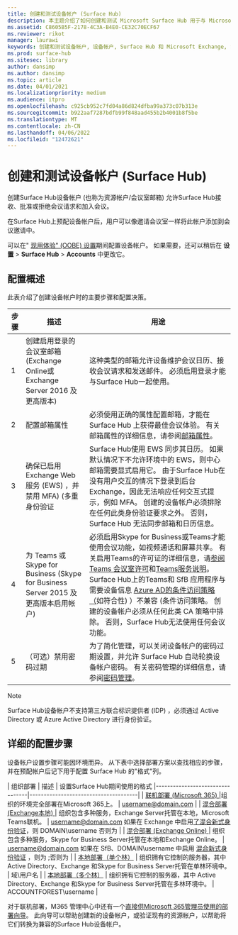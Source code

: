 ```yaml
---
title: 创建和测试设备帐户 (Surface Hub)
description: 本主题介绍了如何创建和测试 Microsoft Surface Hub 用于与 Microsoft Exchange 和 Skype 进行通信的设备帐户。
ms.assetid: C8605B5F-2178-4C3A-B4E0-CE32C70ECF67
ms.reviewer: rikot
manager: laurawi
keywords: 创建和测试设备帐户, 设备帐户, Surface Hub 和 Microsoft Exchange, Surface Hub 和 Skype
ms.prod: surface-hub
ms.sitesec: library
author: dansimp
ms.author: dansimp
ms.topic: article
ms.date: 04/01/2021
ms.localizationpriority: medium
ms.audience: itpro
ms.openlocfilehash: c925cb952c7fd04a86d824dfba99a373c07b313e
ms.sourcegitcommit: b922aaf7287bdfb99f848aad455b2b4001b8f5be
ms.translationtype: MT
ms.contentlocale: zh-CN
ms.lasthandoff: 04/06/2022
ms.locfileid: "12472621"
---
```

# <a name="create-and-test-a-device-account-surface-hub"></a>创建和测试设备帐户 (Surface Hub)

创建Surface Hub设备帐户 (也称为资源帐户/会议室邮箱) 允许Surface Hub接收、批准或拒绝会议请求和加入会议。

在Surface Hub上预配设备帐户后，用户可以像邀请会议室一样将此帐户添加到会议邀请中。 

可以在" [现用体验" (OOBE) 设置](first-run-program-surface-hub.md)期间配置设备帐户。 如果需要，还可以稍后在 **设置** > **Surface Hub** >  **Accounts** 中更改它。

## <a name="configuration-overview"></a>配置概述

此表介绍了创建设备帐户时的主要步骤和配置决策。
 
| 步骤 | 描述                     |  用途                             |
|------|---------------------------------|--------------------------------------|
| 1    | 创建启用登录的会议室邮箱 (Exchange Online或Exchange Server 2016 及更高版本)  | 这种类型的邮箱允许设备维护会议日历、接收会议请求和发送邮件。 必须启用登录才能与Surface Hub一起使用。 |
| 2    | 配置邮箱属性 | 必须使用正确的属性配置邮箱，才能在 Surface Hub 上获得最佳会议体验。 有关邮箱属性的详细信息，请参阅[邮箱属性](exchange-properties-for-surface-hub-device-accounts.md)。 |
| 3    | 确保已启用 Exchange Web 服务 (EWS) ，并禁用 MFA)  (多重身份验证 | Surface Hub使用 EWS 同步其日历。 如果默认情况下不允许环境中的 EWS，则中心邮箱需要显式启用它。 由于Surface Hub在没有用户交互的情况下登录到后台Exchange，因此无法响应任何交互式提示，例如 MFA。 创建的设备帐户必须排除在任何此类身份验证要求之外。 否则，Surface Hub 无法同步邮箱和日历信息。 |
| 4    | 为 Teams 或 Skype for Business (Skype for Business Server 2015 及更高版本启用帐户)  | 必须启用Skype for Business或Teams才能使用会议功能，如视频通话和屏幕共享。 有关启用Teams的许可证的详细信息，请[参阅Teams 会议室许可](/MicrosoftTeams/rooms/rooms-licensing)和[Teams服务说明](/office365/servicedescriptions/teams-service-description)。 Surface Hub上的Teams和 SfB 应用程序与需要设备信息 [Azure AD的条件访问策略（](/azure/active-directory/conditional-access/concept-conditional-access-policies)如符合性) ）不兼容 (条件访问策略。 创建的设备帐户必须从任何此类 CA 策略中排除。 否则，Surface Hub无法使用任何会议功能。 |
| 5    | （可选）禁用密码过期 | 为了简化管理，可以关闭设备帐户的密码过期设置，并允许 Surface Hub 自动轮换设备帐户密码。 有关密码管理的详细信息，请参阅[密码管理](password-management-for-surface-hub-device-accounts.md)。  |

> [!NOTE]  
> Surface Hub设备帐户不支持第三方联合标识提供者 (IDP) ，必须通过 Active Directory 或 Azure Active Directory 进行身份验证。

## <a name="detailed-configuration-steps"></a>详细的配置步骤 

设备帐户设置步骤可能因环境而异。 从下表中选择部署方案以查找相应的步骤，并在预配帐户后记下用于配置 Surface Hub 的"格式"列。

| 组织部署             |  描述                  |        设置Surface Hub期间使用的格式
|---------------------------------|--------------------------------------|
| [联机部署 (Microsoft 365) ](/MicrosoftTeams/rooms/with-office-365?tabs=m365-admin-center) |组织的环境完全部署在Microsoft 365上。 | username@domain.com |
| [混合部署 (Exchange本地) ](/MicrosoftTeams/rooms/with-office-365?tabs=exchange-server) | 组织包含多种服务，Exchange Server托管在本地，Microsoft Teams联机。 | username@domain.com 如果在 Exchange 中启用[了混合新式身份验证](/microsoft-365/enterprise/configure-exchange-server-for-hybrid-modern-authentication)，则 DOMAIN\username 否则为 |
| [混合部署 (Exchange Online) ](/skypeforbusiness/deploy/deploy-clients/hybrid-deployments) | 组织包含多种服务，Skype for Business Server托管在本地和Exchange Online。 | username@domain.com 如果在 SfB、DOMAIN\username 中启用 [混合新式身份验证](/microsoft-365/enterprise/configure-skype-for-business-for-hybrid-modern-authentication) ，则为 ;否则为 |
| [本地部署（单个林）](/skypeforbusiness/deploy/deploy-clients/single-forest-on-premises-deployments) | 组织拥有它控制的服务器，其中 Active Directory、Exchange 和Skype for Business Server托管在单林环境中。  | 域\用户名 |
| [本地部署（多个林）](/skypeforbusiness/deploy/deploy-clients/multiple-forest-on-premises-deployments) | 组织拥有它控制的服务器，其中 Active Directory、Exchange 和Skype for Business Server托管在多林环境中。 | ACCOUNTFOREST\username |

对于联机部署，M365 管理中心中还有一个[直接供Microsoft 365管理员使用的部署向导](https://admin.microsoft.com/Adminportal/Home#/modernonboarding/surfacehubsetupguide)。 此向导可以帮助创建新的设备帐户，或验证现有的资源帐户，以帮助将它们转换为兼容的Surface Hub设备帐户。
